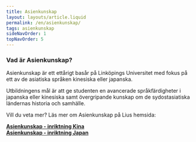 ```yaml
---
title: Asienkunskap
layout: layouts/article.liquid
permalink: /en/asienkunskap/
tags: asienkunskap 
sideNavOrder: 1
topNavOrder: 5
--- 
```


### Vad är Asienkunskap?

Asienkunskap är ett ettårigt basår på Linköpings Universitet med fokus på ett av de asiatiska språken kinesiska eller japanska.

Utbildningens mål är att ge studenten en avancerade språkfärdigheter i japanska eller kinesiska samt övergripande kunskap om de sydostasiatiska ländernas historia och samhälle.

Vill du veta mer? Läs mer om Asienkunskap på Lius hemsida:

**[Asienkunskap - inriktning Kina](https://liu.se/utbildning/program/6asik)**  
**[Asienkunskap - inriktning Japan](https://liu.se/utbildning/program/6asij)**